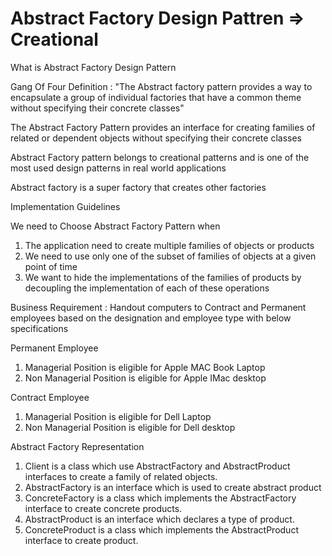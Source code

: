 # Abstract Factory Design Pattren => Creational

What is Abstract Factory Design Pattern
 
Gang Of Four Definition : "The Abstract factory pattern provides a way to encapsulate a group of individual factories that have a common theme without specifying their concrete classes"

The Abstract Factory Pattern provides an interface for creating families of related or dependent objects without specifying their concrete classes

Abstract Factory pattern belongs to creational patterns and is one of the most used design patterns in real world applications

Abstract factory is a super factory that creates other factories

Implementation Guidelines

We need to Choose Abstract Factory Pattern when
1. The application need to create multiple families of objects or products
2. We need to use only one of the subset of families of objects at a given point of time
3. We want to hide the implementations of the families of products by decoupling the implementation of each of these operations

Business Requirement : Handout computers to Contract and Permanent employees based on the designation and employee type with below specifications

Permanent Employee 
1. Managerial Position is eligible for Apple MAC Book Laptop
2. Non Managerial Position is eligible for Apple IMac desktop

Contract Employee
1. Managerial Position is eligible for Dell Laptop
2. Non Managerial Position is eligible for Dell desktop

Abstract Factory Representation
1. Client is a class which use AbstractFactory and AbstractProduct interfaces to create a family of related objects.
2. AbstractFactory is an interface which is used to create abstract product
3. ConcreteFactory is a class which implements the AbstractFactory interface to create concrete products.
4. AbstractProduct  is an interface which declares a type of product.
5. ConcreteProduct is a class which implements the AbstractProduct interface to create product.

